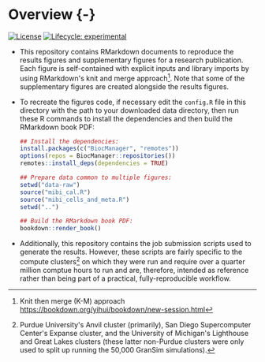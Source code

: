 # Overview {-}

<!-- badges: start -->
[![License](https://img.shields.io/badge/License-Apache_2.0-blue.svg)](https://opensource.org/licenses/Apache-2.0)
[![Lifecycle: experimental](https://img.shields.io/badge/lifecycle-experimental-orange.svg)](https://lifecycle.r-lib.org/articles/stages.html#experimental)
<!-- badges: end -->

- This repository contains RMarkdown documents to reproduce the results figures
  and supplementary figures for a research publication.  Each figure is
  self-contained with explicit inputs and library imports by using RMarkdown's
  knit and merge approach[^fn1].  Note that some of the supplementary figures
  are created alongside the results figures.

- To recreate the figures code, if necessary edit the `config.R` file in this
  directory with the path to your downloaded data directory, then run these R
  commands to install the dependencies and then build the RMarkdown book PDF:

  ```r
  ## Install the dependencies:
  install.packages(c("BiocManager", "remotes"))
  options(repos = BiocManager::repositories())
  remotes::install_deps(dependencies = TRUE)

  ## Prepare data common to multiple figures:
  setwd("data-raw")
  source("mibi_cal.R")
  source("mibi_cells_and_meta.R")
  setwd("..")

  ## Build the RMarkdown book PDF:
  bookdown::render_book()
  ```

- Additionally, this repository contains the job submission scripts used to
  generate the results.  However, these scripts are fairly specific to the
  compute clusters[^fn2] on which they were run and require over a quarter
  million comptue hours to run and are, therefore, intended as reference rather
  than being part of a practical, fully-reproducible workflow.

[^fn1]: Knit then merge (K-M) approach
    <https://bookdown.org/yihui/bookdown/new-session.html>
[^fn2]: Purdue University's Anvil cluster (primarily), San Diego Supercomputer
    Center's Expanse cluster, and the University of Michigan's Lighthouse and
    Great Lakes clusters (these latter non-Purdue clusters were only used to
    split up running the 50,000 GranSim simulations).
